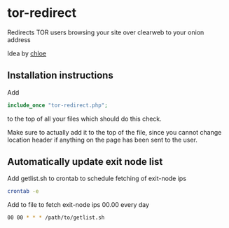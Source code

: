 # tor-redirect

Redirects TOR users browsing your site over clearweb to your onion address

Idea by [chloe](https://github.com/intchloe)

## Installation instructions

Add 

```php
include_once "tor-redirect.php";
```

to the top of all your files which should do this check.

Make sure to actually add it to the top of the file, since you cannot change location header if anything on the page has been sent to the user.

## Automatically update exit node list

Add getlist.sh to crontab to schedule fetching of exit-node ips

```bash
crontab -e
```

Add to file to fetch exit-node ips 00.00 every day

```bash
00 00 * * * /path/to/getlist.sh
```

